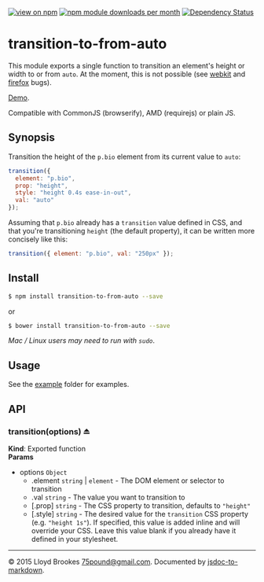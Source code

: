 [![view on npm](http://img.shields.io/npm/v/transition-to-from-auto.svg)](https://www.npmjs.org/package/transition-to-from-auto)
[![npm module downloads per month](http://img.shields.io/npm/dm/transition-to-from-auto.svg)](https://www.npmjs.org/package/transition-to-from-auto)
[![Dependency Status](https://david-dm.org/75lb/transition-to-from-auto.svg)](https://david-dm.org/75lb/transition-to-from-auto)

# transition-to-from-auto
This module exports a single function to transition an element's height or width to or from `auto`. At the moment, this is not possible (see [webkit](https://bugs.webkit.org/show_bug.cgi?id=16020) and [firefox](https://bugzilla.mozilla.org/show_bug.cgi?id=571344) bugs).

[Demo](http://75lb.github.io/transition-to-from-auto/).

Compatible with CommonJS (browserify), AMD (requirejs) or plain JS.

## Synopsis
Transition the height of the `p.bio` element from its current value to `auto`:
```js
transition({
  element: "p.bio",
  prop: "height",
  style: "height 0.4s ease-in-out",
  val: "auto"
});
```

Assuming that `p.bio` already has a `transition` value defined in CSS, and that you're transitioning `height` (the default property), it can be written more concisely like this: 
```js
transition({ element: "p.bio", val: "250px" });
```

## Install
```sh
$ npm install transition-to-from-auto --save
```
or 
```sh
$ bower install transition-to-from-auto --save
```
*Mac / Linux users may need to run with `sudo`*.

## Usage
See the [example](https://github.com/75lb/transition-to-from-auto/tree/master/example) folder for examples.

## API
<a name="exp_module_transition-to-from-auto--transition"></a>
### transition(options) ⏏
**Kind**: Exported function  
**Params**
- options <code>Object</code>
  - .element <code>string</code> | <code>element</code> - The DOM element or selector to transition
  - .val <code>string</code> - The value you want to transition to
  - [.prop] <code>string</code> - The CSS property to transition, defaults to `"height"`
  - [.style] <code>string</code> - The desired value for the `transition` CSS property (e.g. `"height 1s"`). If specified, this value is added inline and will override your CSS. Leave this value blank if you already have it defined in your stylesheet.


* * *

&copy; 2015 Lloyd Brookes <75pound@gmail.com>. Documented by [jsdoc-to-markdown](https://github.com/75lb/jsdoc-to-markdown).
